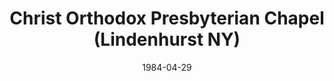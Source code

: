 ---
date: &id001 1984-04-29
end_date: null
location:
  address: null
  city: Lindenhurst
  state: NY
minister:
- end: 1986-01-01
  name: H. Laverne Rosenberger
  start: 1984-01-01
  type: Pastor
ministers:
- H. Laverne Rosenberger
name: Christ Orthodox Presbyterian Chapel
names: null
origination_date: *id001
raw_data: "NY\nLindenhurst\n\nChrist Orthodox Presbyterian Chapel  (April 29, 1984\u2013\
  April 13, 1986)\n\nPastor: H. Laverne Rosenberger, 1984\u201386"
received_from: null
states:
- NY
status:
  active: false
  end_date: 1986-04-13
  reason: null
  received_from: null
  withdrawal_to: null
title: Christ Orthodox Presbyterian Chapel (Lindenhurst NY)
year_established:
- 1984

---
